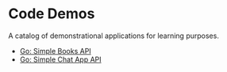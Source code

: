 # Code Demos
A catalog of demonstrational applications for learning purposes.

- [Go: Simple Books API](./go_books_api/README.md)
- [Go: Simple Chat App API](./go_simple_chat_app/README.md)
